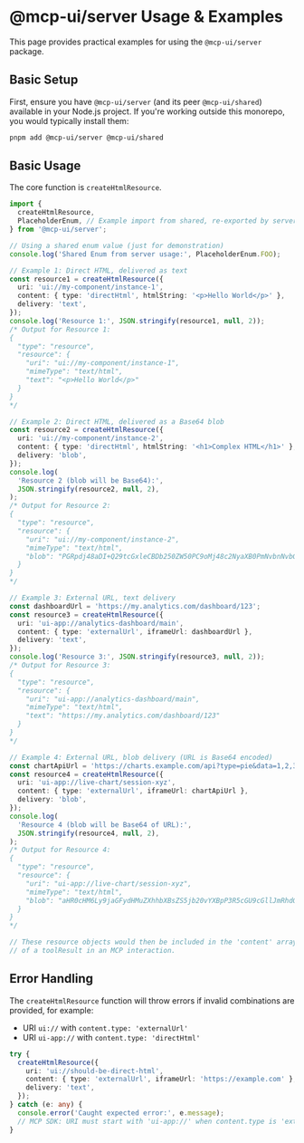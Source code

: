 # @mcp-ui/server Usage & Examples

This page provides practical examples for using the `@mcp-ui/server` package.

## Basic Setup

First, ensure you have `@mcp-ui/server` (and its peer `@mcp-ui/shared`) available in your Node.js project. If you're working outside this monorepo, you would typically install them:

```bash
pnpm add @mcp-ui/server @mcp-ui/shared
```

## Basic Usage

The core function is `createHtmlResource`.

```typescript
import {
  createHtmlResource,
  PlaceholderEnum, // Example import from shared, re-exported by server or directly via @mcp-ui/shared
} from '@mcp-ui/server';

// Using a shared enum value (just for demonstration)
console.log('Shared Enum from server usage:', PlaceholderEnum.FOO);

// Example 1: Direct HTML, delivered as text
const resource1 = createHtmlResource({
  uri: 'ui://my-component/instance-1',
  content: { type: 'directHtml', htmlString: '<p>Hello World</p>' },
  delivery: 'text',
});
console.log('Resource 1:', JSON.stringify(resource1, null, 2));
/* Output for Resource 1:
{
  "type": "resource",
  "resource": {
    "uri": "ui://my-component/instance-1",
    "mimeType": "text/html",
    "text": "<p>Hello World</p>"
  }
}
*/

// Example 2: Direct HTML, delivered as a Base64 blob
const resource2 = createHtmlResource({
  uri: 'ui://my-component/instance-2',
  content: { type: 'directHtml', htmlString: '<h1>Complex HTML</h1>' },
  delivery: 'blob',
});
console.log(
  'Resource 2 (blob will be Base64):',
  JSON.stringify(resource2, null, 2),
);
/* Output for Resource 2:
{
  "type": "resource",
  "resource": {
    "uri": "ui://my-component/instance-2",
    "mimeType": "text/html",
    "blob": "PGRpdj48aDI+Q29tcGxleCBDb250ZW50PC9oMj48c2NyaXB0PmNvbnNvbGUubG9nKFwiTG9hZGVkIVwiKTwvc2NyaXB0PjwvZGl2Pg=="
  }
}
*/

// Example 3: External URL, text delivery
const dashboardUrl = 'https://my.analytics.com/dashboard/123';
const resource3 = createHtmlResource({
  uri: 'ui-app://analytics-dashboard/main',
  content: { type: 'externalUrl', iframeUrl: dashboardUrl },
  delivery: 'text',
});
console.log('Resource 3:', JSON.stringify(resource3, null, 2));
/* Output for Resource 3:
{
  "type": "resource",
  "resource": {
    "uri": "ui-app://analytics-dashboard/main",
    "mimeType": "text/html",
    "text": "https://my.analytics.com/dashboard/123"
  }
}
*/

// Example 4: External URL, blob delivery (URL is Base64 encoded)
const chartApiUrl = 'https://charts.example.com/api?type=pie&data=1,2,3';
const resource4 = createHtmlResource({
  uri: 'ui-app://live-chart/session-xyz',
  content: { type: 'externalUrl', iframeUrl: chartApiUrl },
  delivery: 'blob',
});
console.log(
  'Resource 4 (blob will be Base64 of URL):',
  JSON.stringify(resource4, null, 2),
);
/* Output for Resource 4:
{
  "type": "resource",
  "resource": {
    "uri": "ui-app://live-chart/session-xyz",
    "mimeType": "text/html",
    "blob": "aHR0cHM6Ly9jaGFydHMuZXhhbXBsZS5jb20vYXBpP3R5cGU9cGllJmRhdGE9MSwyLDM="
  }
}
*/

// These resource objects would then be included in the 'content' array
// of a toolResult in an MCP interaction.
```

## Error Handling

The `createHtmlResource` function will throw errors if invalid combinations are provided, for example:

- URI `ui://` with `content.type: 'externalUrl'`
- URI `ui-app://` with `content.type: 'directHtml'`

```typescript
try {
  createHtmlResource({
    uri: 'ui://should-be-direct-html',
    content: { type: 'externalUrl', iframeUrl: 'https://example.com' },
    delivery: 'text',
  });
} catch (e: any) {
  console.error('Caught expected error:', e.message);
  // MCP SDK: URI must start with 'ui-app://' when content.type is 'externalUrl'. (Or similar, error message might vary slightly)
}
```
